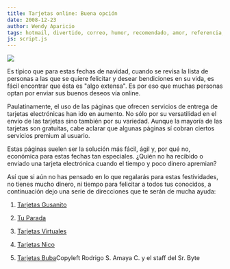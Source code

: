 ```yaml
---
title: Tarjetas online: Buena opción
date: 2008-12-23
author: Wendy Aparicio
tags: hotmail, divertido, correo, humor, recomendado, amor, referencia, informacion, amistad, agil, happy, año nuevo, idea, trucos
js: script.js
---
```


[![](http://2.bp.blogspot.com/_JbB9KsZ238w/SVG0gnXAtoI/AAAAAAAAARg/VbSDyhHo8hE/s320/42fd01f3-00000-016cc-400cb8e1.jpeg)](http://2.bp.blogspot.com/_JbB9KsZ238w/SVG0gnXAtoI/AAAAAAAAARg/VbSDyhHo8hE/s1600-h/42fd01f3-00000-016cc-400cb8e1.jpeg)

Es típico que para estas fechas de navidad, cuando se revisa la lista de personas a las
      que se quiere felicitar y desear bendiciones en su vida, es fácil encontrar que ésta es "algo
      extensa".
Es por eso que muchas personas optan por enviar sus buenos deseos vía
      online.

Paulatinamente, el uso de las páginas que ofrecen servicios de
      entrega de tarjetas electrónicas han ido en aumento. No sólo por su versatilidad en el envío
      de las tarjetas sino también por su variedad. Aunque la mayoría de las tarjetas son gratuitas,
      cabe aclarar que algunas páginas sí cobran ciertos servicios premium al usuario.

Estas páginas suelen ser la solución más fácil, ágil y, por qué no, económica
      para estas fechas tan especiales. ¿Quién no ha recibido o enviado una tarjeta electrónica
      cuando el tiempo y poco dinero apremian?

Así que si aún no has pensado
      en lo que regalarás para estas festividades, no tienes mucho dinero, ni tiempo para felicitar
      a todos tus conocidos, a continuación dejo una serie de direcciones que te serán de mucha
      ayuda:

1.
      [Tarjetas Gusanito](http://us.gusanito.com/esp/)

2. [Tu Parada](http://www.blogger.com/www.tuparada.com)

3. [Tarjetas Virtuales](http://www.tarjetasvirtuales.com/)

4. [Tarjetas Nico](http://www.tarjetasnico.com/)

5. [Tarjetas Buba](http://www.tarjetasbubba.com/)Copyleft Rodrigo S. Amaya C. y el staff del Sr.
      Byte